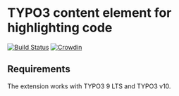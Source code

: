 # TYPO3 content element for highlighting code

[![Build Status](https://travis-ci.org/brotkrueml/codehighlight.svg?branch=master)](https://travis-ci.org/brotkrueml/codehighlight)
[![Crowdin](https://badges.crowdin.net/typo3-extension-codehighlight/localized.svg)](https://crowdin.com/project/typo3-extension-codehighlight)

## Requirements

The extension works with TYPO3 9 LTS and TYPO3 v10.
